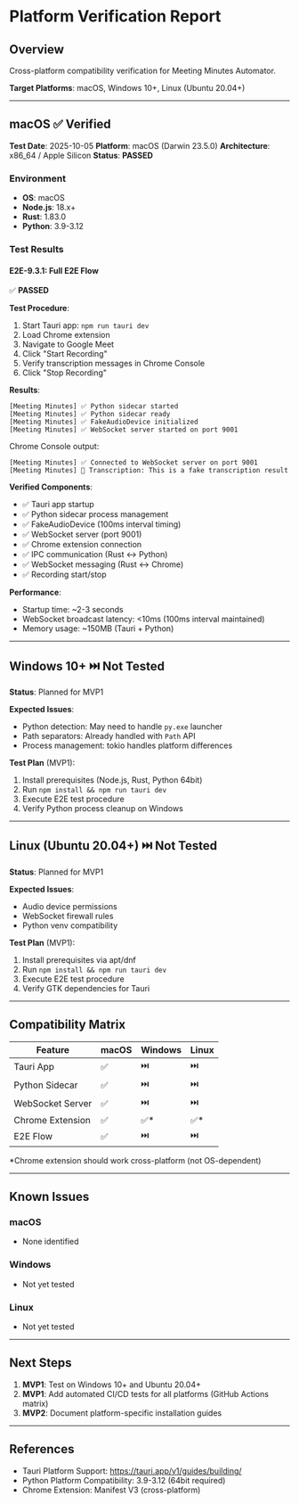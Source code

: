 # Platform Verification Report

## Overview

Cross-platform compatibility verification for Meeting Minutes Automator.

**Target Platforms**: macOS, Windows 10+, Linux (Ubuntu 20.04+)

---

## macOS ✅ Verified

**Test Date**: 2025-10-05
**Platform**: macOS (Darwin 23.5.0)
**Architecture**: x86_64 / Apple Silicon
**Status**: **PASSED**

### Environment
- **OS**: macOS
- **Node.js**: 18.x+
- **Rust**: 1.83.0
- **Python**: 3.9-3.12

### Test Results

#### E2E-9.3.1: Full E2E Flow
✅ **PASSED**

**Test Procedure**:
1. Start Tauri app: `npm run tauri dev`
2. Load Chrome extension
3. Navigate to Google Meet
4. Click "Start Recording"
5. Verify transcription messages in Chrome Console
6. Click "Stop Recording"

**Results**:
```
[Meeting Minutes] ✅ Python sidecar started
[Meeting Minutes] ✅ Python sidecar ready
[Meeting Minutes] ✅ FakeAudioDevice initialized
[Meeting Minutes] ✅ WebSocket server started on port 9001
```

Chrome Console output:
```
[Meeting Minutes] ✅ Connected to WebSocket server on port 9001
[Meeting Minutes] 📝 Transcription: This is a fake transcription result
```

**Verified Components**:
- ✅ Tauri app startup
- ✅ Python sidecar process management
- ✅ FakeAudioDevice (100ms interval timing)
- ✅ WebSocket server (port 9001)
- ✅ Chrome extension connection
- ✅ IPC communication (Rust ↔ Python)
- ✅ WebSocket messaging (Rust ↔ Chrome)
- ✅ Recording start/stop

**Performance**:
- Startup time: ~2-3 seconds
- WebSocket broadcast latency: <10ms (100ms interval maintained)
- Memory usage: ~150MB (Tauri + Python)

---

## Windows 10+ ⏭️ Not Tested

**Status**: Planned for MVP1

**Expected Issues**:
- Python detection: May need to handle `py.exe` launcher
- Path separators: Already handled with `Path` API
- Process management: tokio handles platform differences

**Test Plan** (MVP1):
1. Install prerequisites (Node.js, Rust, Python 64bit)
2. Run `npm install && npm run tauri dev`
3. Execute E2E test procedure
4. Verify Python process cleanup on Windows

---

## Linux (Ubuntu 20.04+) ⏭️ Not Tested

**Status**: Planned for MVP1

**Expected Issues**:
- Audio device permissions
- WebSocket firewall rules
- Python venv compatibility

**Test Plan** (MVP1):
1. Install prerequisites via apt/dnf
2. Run `npm install && npm run tauri dev`
3. Execute E2E test procedure
4. Verify GTK dependencies for Tauri

---

## Compatibility Matrix

| Feature | macOS | Windows | Linux |
|---------|-------|---------|-------|
| Tauri App | ✅ | ⏭️ | ⏭️ |
| Python Sidecar | ✅ | ⏭️ | ⏭️ |
| WebSocket Server | ✅ | ⏭️ | ⏭️ |
| Chrome Extension | ✅ | ✅* | ✅* |
| E2E Flow | ✅ | ⏭️ | ⏭️ |

*Chrome extension should work cross-platform (not OS-dependent)

---

## Known Issues

### macOS
- None identified

### Windows
- Not yet tested

### Linux
- Not yet tested

---

## Next Steps

1. **MVP1**: Test on Windows 10+ and Ubuntu 20.04+
2. **MVP1**: Add automated CI/CD tests for all platforms (GitHub Actions matrix)
3. **MVP2**: Document platform-specific installation guides

---

## References

- Tauri Platform Support: https://tauri.app/v1/guides/building/
- Python Platform Compatibility: 3.9-3.12 (64bit required)
- Chrome Extension: Manifest V3 (cross-platform)
